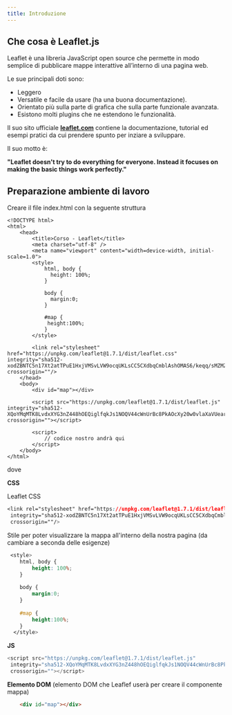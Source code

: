 ```yaml
---
title: Introduzione 
---
```

## Che cosa è Leaflet.js ##

Leaflet è una libreria JavaScript open source  che permette in modo semplice di pubblicare mappe interattive all’interno di una pagina web.

Le sue principali doti sono: 

* Leggero 
* Versatile e facile da usare (ha una buona documentazione).
* Orientato più sulla parte di grafica che sulla parte funzionale avanzata.
* Esistono molti plugins che ne estendono le funzionalità.

Il suo sito ufficiale [**leaflet.com**](https://leafletjs.com) contiene la documentazione, tutorial ed esempi pratici da cui prendere spunto per inziare a sviluppare.

Il suo motto è:
 
 **"Leaflet doesn't try to do everything for everyone. Instead it focuses on making the basic things work perfectly."**

## Preparazione ambiente di lavoro ##

Creare il file index.html con la seguente struttura

``` html{7-19,21,24,26}
<!DOCTYPE html>
<html>
    <head>
	    <title>Corso - Leaflet</title>
	    <meta charset="utf-8" />
	    <meta name="viewport" content="width=device-width, initial-scale=1.0">
        <style>
            html, body { 
              height: 100%;
            }
           
            body { 
              margin:0;
            }
            
            #map { 
             height:100%;
            }
        </style>    

        <link rel="stylesheet" href="https://unpkg.com/leaflet@1.7.1/dist/leaflet.css" integrity="sha512-xodZBNTC5n17Xt2atTPuE1HxjVMSvLVW9ocqUKLsCC5CXdbqCmblAshOMAS6/keqq/sMZMZ19scR4PsZChSR7A==" crossorigin=""/>
    </head>
    <body>
        <div id="map"></div>

        <script src="https://unpkg.com/leaflet@1.7.1/dist/leaflet.js" integrity="sha512-XQoYMqMTK8LvdxXYG3nZ448hOEQiglfqkJs1NOQV44cWnUrBc8PkAOcXy20w0vlaXaVUearIOBhiXZ5V3ynxwA==" crossorigin=""></script>
       
        <script>
            // codice nostro andrà qui
        </script>
    </body>
</html>
```

dove

**CSS**

Leaflet CSS

``` css
<link rel="stylesheet" href="https://unpkg.com/leaflet@1.7.1/dist/leaflet.css"
 integrity="sha512-xodZBNTC5n17Xt2atTPuE1HxjVMSvLVW9ocqUKLsCC5CXdbqCmblAshOMAS6/keqq/sMZMZ19scR4PsZChSR7A=="
 crossorigin=""/>
```


Stile per poter visualizzare la mappa all'interno della nostra pagina (da cambiare a seconda delle esigenze)

```css
 <style>
    html, body { 
        height: 100%;
    }
           
    body { 
        margin:0;
    }    
       
    #map { 
        height:100%;
    }
  </style>    
```

**JS**

```js
<script src="https://unpkg.com/leaflet@1.7.1/dist/leaflet.js"
 integrity="sha512-XQoYMqMTK8LvdxXYG3nZ448hOEQiglfqkJs1NOQV44cWnUrBc8PkAOcXy20w0vlaXaVUearIOBhiXZ5V3ynxwA=="
 crossorigin=""></script>
```

**Elemento DOM** (elemento DOM che Leaflef userà per creare il componente mappa)

``` html
    <div id="map"></div>
```
